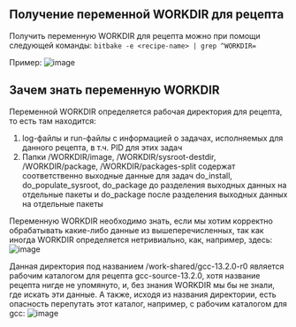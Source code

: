 ## Получение переменной WORKDIR для рецепта

Получить переменную  WORKDIR для рецепта можно при помощи следующей команды:
`bitbake -e <recipe-name> | grep ^WORKDIR=`

Пример:
![image](https://github.com/moevm/os_profiling/assets/90854310/4b54dec9-a221-46b9-bf14-725dcafbbbd3)


## Зачем знать переменную WORKDIR

Переменной WORKDIR определяется рабочая директория для рецепта, то есть там находится:
1) log-файлы и run-файлы с информацией о задачах, исполняемых для данного рецепта, в т.ч. PID для этих задач
2) Папки /WORKDIR/image, /WORKDIR/sysroot-destdir, /WORKDIR/package, /WORKDIR/packages-split содержат соответственно выходные данные для задач do_install, do_populate_sysroot, do_package до разделения выходных данных на отдельные пакеты и do_package после разделения выходных данных на отдельные пакеты

Переменную WORKDIR необходимо знать, если мы хотим корректно обрабатывать какие-либо данные из вышеперечисленных, так как иногда WORKDIR определяется нетривиально, как, например, здесь:
![image](https://github.com/moevm/os_profiling/assets/90854310/ec23263a-1dc4-49e3-b0e5-35b58cd79112)


Данная директория под названием /work-shared/gcc-13.2.0-r0 является рабочим каталогом для рецепта gcc-source-13.2.0, хотя название рецепта нигде не упомянуто, и, без знания WORKDIR мы бы не знали, где искать эти данные. А также, исходя из названия директории, есть опасность перепутать этот каталог, например, с рабочим каталогом для gcc:
![image](https://github.com/moevm/os_profiling/assets/90854310/40df4b3d-828c-4c01-ad7b-0426c58a911c)


